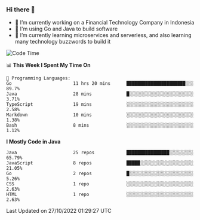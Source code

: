 ### Hi there 👋

<!--
**mazzama/mazzama** is a ✨ _special_ ✨ repository because its `README.md` (this file) appears on your GitHub profile.

Here are some ideas to get you started:

- 🔭 I’m currently working on ...
- 🌱 I’m currently learning ...
- 👯 I’m looking to collaborate on ...
- 🤔 I’m looking for help with ...
- 💬 Ask me about ...
- 📫 How to reach me: ...
- 😄 Pronouns: ...
- ⚡ Fun fact: ...
-->

- 🔭 I’m currently working on a Financial Technology Company in Indonesia
- :gun: I'm using Go and Java to build software
- 🌱 I’m currently learning microservices and serverless, and also learning many technology buzzwords to build it

<!--START_SECTION:waka-->
![Code Time](http://img.shields.io/badge/Code%20Time-2%2C355%20hrs%2042%20mins-blue)

📊 **This Week I Spent My Time On** 

```text
💬 Programming Languages: 
Go                       11 hrs 20 mins      ██████████████████████░░░   89.7% 
Java                     28 mins             █░░░░░░░░░░░░░░░░░░░░░░░░   3.71% 
TypeScript               19 mins             ░░░░░░░░░░░░░░░░░░░░░░░░░   2.58% 
Markdown                 10 mins             ░░░░░░░░░░░░░░░░░░░░░░░░░   1.38% 
Bash                     8 mins              ░░░░░░░░░░░░░░░░░░░░░░░░░   1.12%

```

**I Mostly Code in Java** 

```text
Java                     25 repos            ████████████████░░░░░░░░░   65.79% 
JavaScript               8 repos             █████░░░░░░░░░░░░░░░░░░░░   21.05% 
Go                       2 repos             █░░░░░░░░░░░░░░░░░░░░░░░░   5.26% 
CSS                      1 repo              ░░░░░░░░░░░░░░░░░░░░░░░░░   2.63% 
HTML                     1 repo              ░░░░░░░░░░░░░░░░░░░░░░░░░   2.63%

```



 Last Updated on 27/10/2022 01:29:27 UTC
<!--END_SECTION:waka-->
